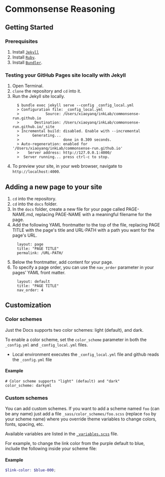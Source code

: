 # Commonsense Reasoning 

## Getting Started

### Prerequisites
1. Install [`Jekyll`](https://jekyllrb.com/docs/installation/)
2. Install [`Ruby`](https://www.ruby-lang.org/en/documentation/installation/). 
3. Install [`Bundler`](https://bundler.io). 


### Testing your GitHub Pages site locally with Jekyll
1. Open Terminal.
2. `clone` the repository and `cd` into it.
3. Run the Jekyll site locally.
      ```
        $ bundle exec jekyll serve --config _config_local.yml
        > Configuration file: _config_local.yml
        >            Source: /Users/xiaoyanq/inkLab/commonsense-run.github.io
        >       Destination: /Users/xiaoyanq/inkLab/commonsense-run.github.io/_site
        > Incremental build: disabled. Enable with --incremental
        >      Generating...
        >                    done in 0.309 seconds.
        > Auto-regeneration: enabled for '/Users/xiaoyanq/inkLab/commonsense-run.github.io'
        >    Server address: http://127.0.0.1:4000/
        >  Server running... press ctrl-c to stop.
      ```
4. To preview your site, in your web browser, navigate to `http://localhost:4000`.


## Adding a new page to your site
1. `cd` into the repository.
2. `cd` into the `docs` folder.
3. In the `docs` folder, create a new file for your page called PAGE-NAME.md, replacing PAGE-NAME with a meaningful filename for the page.
4. Add the following YAML frontmatter to the top of the file, replacing PAGE TITLE with the page's title and URL-PATH with a path you want for the page's URL.
      ```
        layout: page
        title: "PAGE TITLE"
        permalink: /URL-PATH/
      ```
5. Below the frontmatter, add content for your page.
6. To specify a page order, you can use the `nav_order` parameter in your pages’ YAML front matter.
      ```
        layout: default
        title: "PAGE TITLE"
        nav_order: 4
      ```

## Customization

### Color schemes

Just the Docs supports two color schemes: light (default), and dark.

To enable a color scheme, set the `color_scheme` parameter in both the `_config.yml` and `_config_local.yml` files.

- Local environment executes the `_config_local.yml` file and github reads the `_config.yml` file

#### Example 
```
# Color scheme supports "light" (default) and "dark"
color_scheme: darkyml
```

### Custom schemes
You can add custom schemes.
If you want to add a scheme named `foo` (can be any name) just add a file `_sass/color_schemes/foo.scss` (replace `foo` by your scheme name) 
where you override theme variables to change colors, fonts, spacing, etc.

Available variables are listed in the [`_variables.scss`](https://github.com/Commonsense-Run/commonsense-run.github.io/blob/master/_sass/support/_variables.scss) file.

For example, to change the link color from the purple default to blue, include the following inside your scheme file:

#### Example 
```scss
$link-color: $blue-000;
```
